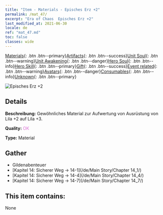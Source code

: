 ```yaml
---
title: "Item - Materials - Episches Erz +2"
permalink: /mat_47/
excerpt: "Era of Chaos  Episches Erz +2"
last_modified_at: 2021-06-30
locale: de
ref: "mat_47.md"
toc: false
classes: wide
---
```

 [Materials](/ItemsDE/){: .btn .btn--primary}[Artifacts](/ItemsDE/Artifacts/){: .btn .btn--success}[Unit Soul](/ItemsDE/UnitSoul/){: .btn .btn--warning}[Unit Awakening](/ItemsDE/UnitAwakening/){: .btn .btn--danger}[Hero Soul](/ItemsDE/HeroSoul/){: .btn .btn--info}[Hero Skill](/ItemsDE/HeroSkill/){: .btn .btn--primary}[Gift](/ItemsDE/Gift/){: .btn .btn--success}[Event related](/ItemsDE/Events/){: .btn .btn--warning}[Avatars](/ItemsDE/Avatars/){: .btn .btn--danger}[Consumables](/ItemsDE/Consumables/){: .btn .btn--info}[Unknown](/ItemsDE/Unknown/){: .btn .btn--primary}

 ![Episches Erz +2](/images/t/i_cailiao_kuangshi2.png)

## Details
 **Beschreibung:** Gewöhnliches Material zur Aufwertung von Ausrüstung von Lila +2 auf Lila +3.

 **Quality:** <span style="color: #DA70D6">OK</span>

 **Type:** Material

## Gather

*    Gildenabenteuer 
*    [Kapitel 14: Sicherer Weg -> 14-1](/de/Main Story/Chapter 14_1/) 
*    [Kapitel 14: Sicherer Weg -> 14-4](/de/Main Story/Chapter 14_4/) 
*    [Kapitel 14: Sicherer Weg -> 14-7](/de/Main Story/Chapter 14_7/) 

## This item contains:

  None

